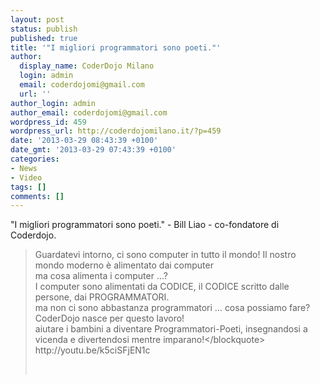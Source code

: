 ```yaml
---
layout: post
status: publish
published: true
title: '"I migliori programmatori sono poeti."'
author:
  display_name: CoderDojo Milano
  login: admin
  email: coderdojomi@gmail.com
  url: ''
author_login: admin
author_email: coderdojomi@gmail.com
wordpress_id: 459
wordpress_url: http://coderdojomilano.it/?p=459
date: '2013-03-29 08:43:39 +0100'
date_gmt: '2013-03-29 07:43:39 +0100'
categories:
- News
- Video
tags: []
comments: []
---
```

<p>"I migliori programmatori sono poeti." - Bill Liao - co-fondatore di Coderdojo.</p>
<blockquote><p>Guardatevi intorno, ci sono computer in tutto il mondo! Il nostro mondo moderno &egrave; alimentato dai computer<br />
ma cosa alimenta i computer &hellip;?<br />
I computer sono alimentati da CODICE, il CODICE scritto dalle persone, dai PROGRAMMATORI.<br />
ma non ci sono abbastanza programmatori &hellip; cosa possiamo fare?<br />
CoderDojo nasce per questo lavoro!<br />
aiutare i bambini a diventare Programmatori-Poeti, insegnandosi a vicenda e divertendosi mentre imparano!<&#47;blockquote><br />
http:&#47;&#47;youtu.be&#47;k5ciSFjEN1c</p>
<p>&nbsp;</p>
